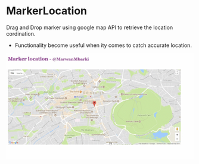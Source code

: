 # MarkerLocation
Drag and Drop marker using google map API to retrieve the location cordination.

- Functionality become useful when ity comes to catch accurate location.

<img src='https://github.com/MarwanMbarki/MarkerLocation/blob/master/map.gif' alt=''>
